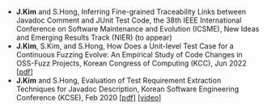 - **J.Kim** and S.Hong, Inferring Fine-grained Traceability Links between Javadoc Comment and JUnit Test Code, the 38th IEEE International Conference on Software Maintenance and Evolution (ICSME), New Ideas and Emerging Results Track (NIER) (to appear)
- **J.Kim**, S.Kim, and S.Hong, How Does a Unit-level Test Case for a Continuous Fuzzing Evolve: An Empirical Study of Code Changes in OSS-Fuzz Projects, Korean Congress of Computing (KCC), Jun 2022 \[[pdf](/pubs/kcc22_oss-fuzz-change.pdf)\]
- **J.Kim** and S.Hong, Evaluation of Test Requirement Extraction Techniques for Javadoc Description, Korean Software Engineering Conference (KCSE), Feb 2020 \[[pdf](/pubs/kcse20-javadoc.pdf)\] \[[video](https://www.youtube.com/watch?v=gjiPzHg5Ohw)\]

